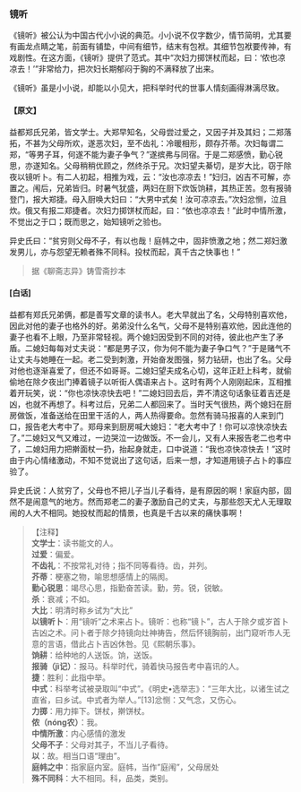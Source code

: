 <script type="text/javascript">
    var head = document.getElementsByTagName('head')[0];
    cssURL = '/public/liao.css';
    linkTag = document.createElement('link');
    linkTag.href = cssURL;
    linkTag.setAttribute('type','text/css');
    linkTag.setAttribute('rel','stylesheet');
    head.appendChild(linkTag);
</script>
### 镜听

《镜听》被公认为中国古代小小说的典范。小小说不仅字数少，情节简明，尤其要有画龙点睛之笔，前面有铺垫，中间有细节，结末有包袱。其细节包袱要传神，有戏剧性。在这方面，《镜听》提供了范式。其中“次妇力掷饼杖而起，曰：‘侬也凉凉去！’”非常给力，把次妇长期郁闷于胸的不满释放了出来。

《镜听》虽是小小说，却能以小见大，把科举时代的世事人情刻画得淋漓尽致。

#### 【原文】
<section>
益都郑氏兄弟，皆文学士。大郑早知名，父母尝过爱之，又因子并及其妇；二郑落拓，不甚为父母所欢，遂恶次妇，至不齿礼：冷暖相形，颇存芥蒂。次妇每谓二郑，“等男子耳，何遂不能为妻子争气？”遂摈弗与同宿。于是二郑感愤，勤心锐思，亦遂知名。父母稍稍优顾之，然终杀于兄。次妇望夫綦切，是岁大比，窃于除夜以镜听卜。有二人初起，相推为戏，云：“汝也凉凉去！”妇归，凶吉不可解，亦置之。闱后，兄弟皆归。时暑气犹盛，两妇在厨下炊饭饷耕，其热正苦。忽有报骑登门，报大郑捷。母入厨唤大妇曰：“大男中式矣！汝可凉凉去。”次妇忿恻，泣且炊。俄又有报二郑捷者。次妇力掷饼杖而起，曰：“依也凉凉去！”此时中情所激，不觉出之于口；既而思之，始知镜听之验也。

异史氏曰：“贫穷则父母不子，有以也哉！庭帏之中，固非愤激之地；然二郑妇激发男儿，亦与怨望无赖者殊不同科。投杖而起，真千古之快事也！”

</section>

> 据《聊斋志异》铸雪斋抄本

#### [白话]
<aside>

益都有郑氏兄弟俩，都是善写文章的读书人。老大早就出了名，父母特别喜欢他，因此对他的妻子也格外的好。弟弟没什么名气，父母不是特别喜欢他，因此连他的妻子也看不上眼，乃至非常轻视。两个媳妇因受到不同的对待，彼此也产生了矛盾。二媳妇每每对丈夫说：“都是男子汉，你为何不能为妻子争口气？”于是赌气不让丈夫与她睡在一起。老二受到刺激，开始奋发图强，努力钻研，也出了名。父母对他也逐渐喜爱了，但还不如哥哥。二媳妇望夫成名心切，这年正赶上科考，就偷偷地在除夕夜出门捧着镜子以听街人偶语来占卜。这时有两个人刚刚起床，互相推着开玩笑，说：“你也凉快凉快去吧！”二媳妇回去后，弄不清这句话象征着吉还是凶，也就不再想了。科考过后，兄弟二人都回来了。当时天气很热，两个媳妇在厨房做饭，准备送给在田里干活的人，两人热得要命。忽然有骑马报喜的人来到门口，报告老大考中了。郑母来到厨房喊大媳妇：“老大考中了！你可以凉快凉快去了。”二媳妇又气又难过，一边哭泣一边做饭。不一会儿，又有人来报告老二也考中了，二媳妇用力把擀面杖一扔，抬起身就走，口中说道：“我也凉快凉快去！”这时由于内心情绪激动，不知不觉说出了这句话，后来一想，才知道用镜子占卜的事应验了。

异史氏说：人贫穷了，父母也不把儿子当儿子看待，是有原因的啊！家庭内部，固然不是闹意气的地方。然而郑老二的妻子激励自己的丈夫，与那些怨天尤人无理取闹的人大不相同。她投杖而起的情景，也真是千古以来的痛快事啊！

</aside>

> 【注释】  
<b>文学士</b>：读书能文的人。  
<b>过爱</b>：偏爱。  
<b>不齿礼</b>：不按常礼对待；指不同等看待。齿，并列。  
<b>芥蒂</b>：梗塞之物，喻思想感情上的隔阂。  
<b>勤心锐思</b>：竭尽心思，指勤奋苦读。勤，劳。锐，锐敏。  
<b>杀</b>：衰减；不如。  
<b>大比</b>：明清时称乡试为“大比”  
<b>以镜听卜</b>：用“镜听”之术来占卜。镜听：也称“镜卜”，古人于除夕或岁首卜吉凶之术。问卜者于除夕持镜向灶神祷告，然后怀镜胸前，出门窥听市人无意的言语，借此占卜吉凶休咎。见《熙朝乐事》。  
<b>饷耕</b>：给种地的人送饭。饷，送饭。  
<b>报骑（jì记）</b>：报马。科举时代，骑着快马报告考中喜讯的人。  
<b>捷</b>：胜利：此指中举。  
<b>中式</b>：科举考试被录取叫“中式”。《明史•选举志》：“三年大比，以诸生试之直省，曰乡试。中式者为举人。”[13]忿恻：又气念，又伤心。  
<b>力掷</b>：用力摔下。饼杖，擀饼杖。  
<b>侬（nóng农）</b>：我。  
<b>中情所激</b>：内心感情的激发  
<b>父母不子</b>：父母对其子，不当儿子看待。  
<b>以</b>：故。相当口语“理由”。  
<b>庭帏之中</b>：指家庭内室。庭帏，当作”庭闱”，父母居处  
<b>殊不同科</b>：大不相同。科，品类，类别。  
